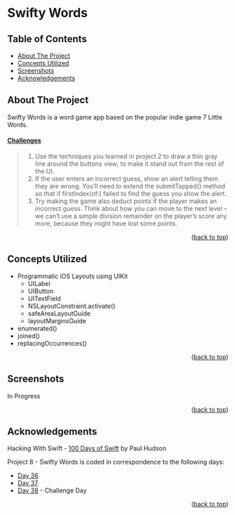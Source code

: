 # Swifty Words


<!-- Table of Contents -->
## Table of Contents
* [About The Project](#about-the-project)
* [Concepts Utilized](#concepts-utilized)
* [Screenshots](#screenshots)
* [Acknowledgements](#acknowledgements)


<!-- ABOUT THE PROJECT -->
## About The Project

Swifty Words is a word game app based on the popular indie game 7 Little Words.

#### [Challenges](https://www.hackingwithswift.com/read/8/6/wrap-up)
>1. Use the techniques you learned in project 2 to draw a thin gray line around the buttons view, to make it stand out from the rest of the UI.
>2. If the user enters an incorrect guess, show an alert telling them they are wrong. You’ll need to extend the submitTapped() method so that if firstIndex(of:) failed to find the guess you show the alert.
>3. Try making the game also deduct points if the player makes an incorrect guess. Think about how you can move to the next level – we can’t use a simple division remainder on the player’s score any more, because they might have lost some points.

<p align="right">(<a href="#top">back to top</a>)</p>


<!-- CONCEPTS UTILIZED -->
## Concepts Utilized
* Programmatic iOS Layouts using UIKit
    <ul>
      <li>UILabel</li>
      <li>UIButton</li>
      <li>UITextField</li>
      <li>NSLayoutConstraint.activate()</li>
      <li>safeAreaLayoutGuide</li>
      <li>layoutMarginsGuide</li>
    </ul>
* enumerated()
* joined()
* replacingOccurrences()

<p align="right">(<a href="#top">back to top</a>)</p>


<!-- SCREENSHOTS -->
## Screenshots
In Progress

<p align="right">(<a href="#top">back to top</a>)</p>


<!-- ACKNOWLEDGEMENTS -->
## Acknowledgements
Hacking With Swift - [100 Days of Swift] by Paul Hudson

Project 8 - Swifty Words is coded in correspondence to the following days:
* [Day 36]
* [Day 37]
* [Day 38] - Challenge Day

<p align="right">(<a href="#top">back to top</a>)</p>



<!-- MARKDOWN LINKS & IMAGES -->
<!-- https://www.markdownguide.org/basic-syntax/#reference-style-links -->
[100 Days of Swift]: https://www.hackingwithswift.com/100 (100 Days of Swift)
[Day 36]: https://www.hackingwithswift.com/100/36
[Day 37]: https://www.hackingwithswift.com/100/37
[Day 38]: https://www.hackingwithswift.com/100/38
